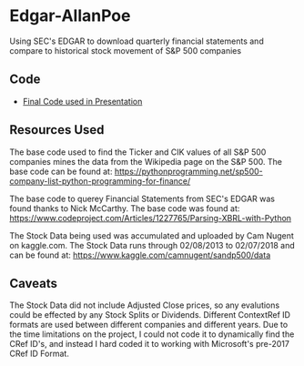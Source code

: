 # Edgar-AllanPoe
Using SEC's EDGAR to download quarterly financial statements and compare to historical stock movement of S&P 500 companies

## Code
* [Final Code used in Presentation](./Code/Edgar_AllanCode-Allyrs.ipynb)


## Resources Used
The base code used to find the Ticker and CIK values of all S&P 500 companies mines the data from the Wikipedia page on the S&P 500.
The base code can be found at: https://pythonprogramming.net/sp500-company-list-python-programming-for-finance/

The base code to querey Financial Statements from SEC's EDGAR was found thanks to Nick McCarthy.
The base code was found at: https://www.codeproject.com/Articles/1227765/Parsing-XBRL-with-Python

The Stock Data being used was accumulated and uploaded by Cam Nugent on kaggle.com.
The Stock Data runs through 02/08/2013 to 02/07/2018 and can be found at: https://www.kaggle.com/camnugent/sandp500/data

## Caveats
The Stock Data did not include Adjusted Close prices, so any evalutions could be effected by any Stock Splits or Dividends.
Different ContextRef ID formats are used between different companies and different years. Due to the time limitations on the project, I could not code it to dynamically find the CRef ID's, and instead I hard coded it to working with Microsoft's pre-2017 CRef ID Format.
